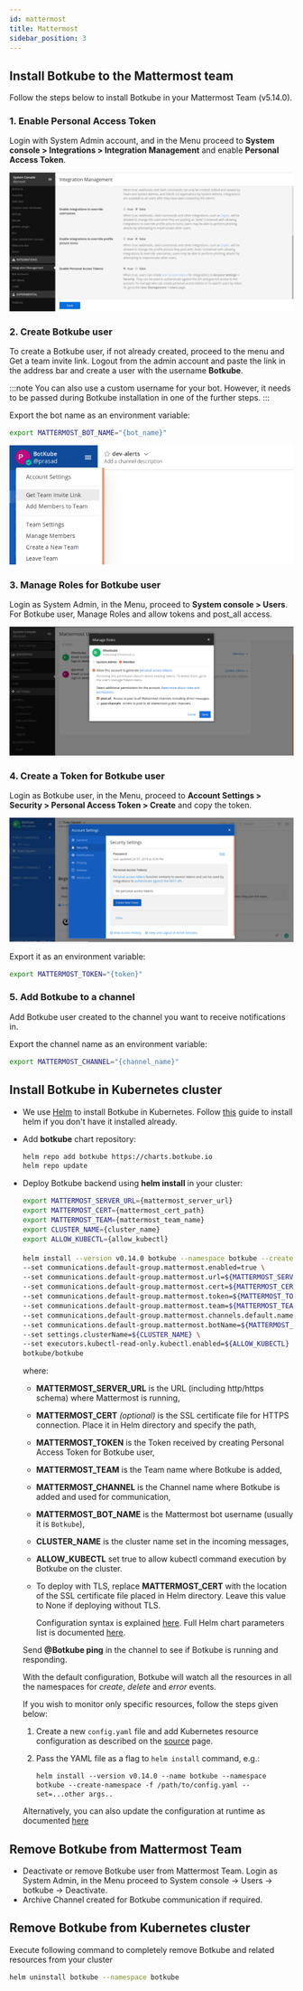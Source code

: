 ```yaml
---
id: mattermost
title: Mattermost
sidebar_position: 3
---
```


## Install Botkube to the Mattermost team

Follow the steps below to install Botkube in your Mattermost Team (v5.14.0).

### 1. Enable Personal Access Token

Login with System Admin account, and in the Menu proceed to **System console > Integrations > Integration Management** and enable **Personal Access Token**.

![mm_token_access](assets/mm_token_access.png)

### 2. Create Botkube user

To create a Botkube user, if not already created, proceed to the menu and Get a team invite link. Logout from the admin account and paste the link in the address bar and create a user with the username **Botkube**.

:::note
You can also use a custom username for your bot. However, it needs to be passed during Botkube installation in one of the further steps.
:::

Export the bot name as an environment variable:

```bash
export MATTERMOST_BOT_NAME="{bot_name}"
```

![mm_botkube_user](assets/mm_botkube_user.png)

### 3. Manage Roles for Botkube user

Login as System Admin, in the Menu, proceed to **System console > Users**. For Botkube user, Manage Roles and allow tokens and post_all access.

![mm_botkube_roles](assets/mm_botkube_roles.png)

### 4. Create a Token for Botkube user

Login as Botkube user, in the Menu, proceed to **Account Settings > Security > Personal Access Token > Create** and copy the token.

![mm_botkube_token](assets/mm_botkube_token.png)

Export it as an environment variable:

```bash
export MATTERMOST_TOKEN="{token}"
```

### 5. Add Botkube to a channel

Add Botkube user created to the channel you want to receive notifications in.

Export the channel name as an environment variable:

```bash
export MATTERMOST_CHANNEL="{channel_name}"
```

## Install Botkube in Kubernetes cluster

- We use [Helm](https://helm.sh/) to install Botkube in Kubernetes. Follow [this](https://docs.helm.sh/using_helm/#installing-helm) guide to install helm if you don't have it installed already.
- Add **botkube** chart repository:

  ```bash
  helm repo add botkube https://charts.botkube.io
  helm repo update
  ```

- Deploy Botkube backend using **helm install** in your cluster:

  ```bash
  export MATTERMOST_SERVER_URL={mattermost_server_url}
  export MATTERMOST_CERT={mattermost_cert_path}
  export MATTERMOST_TEAM={mattermost_team_name}
  export CLUSTER_NAME={cluster_name}
  export ALLOW_KUBECTL={allow_kubectl}

  helm install --version v0.14.0 botkube --namespace botkube --create-namespace \
  --set communications.default-group.mattermost.enabled=true \
  --set communications.default-group.mattermost.url=${MATTERMOST_SERVER_URL} \
  --set communications.default-group.mattermost.cert=${MATTERMOST_CERT} \
  --set communications.default-group.mattermost.token=${MATTERMOST_TOKEN} \
  --set communications.default-group.mattermost.team=${MATTERMOST_TEAM} \
  --set communications.default-group.mattermost.channels.default.name=${MATTERMOST_CHANNEL} \
  --set communications.default-group.mattermost.botName=${MATTERMOST_BOT_NAME} \
  --set settings.clusterName=${CLUSTER_NAME} \
  --set executors.kubectl-read-only.kubectl.enabled=${ALLOW_KUBECTL} \
  botkube/botkube
  ```

  where:

  - **MATTERMOST_SERVER_URL** is the URL (including http/https schema) where Mattermost is running,
  - **MATTERMOST_CERT** _(optional)_ is the SSL certificate file for HTTPS connection. Place it in Helm directory and specify the path,
  - **MATTERMOST_TOKEN** is the Token received by creating Personal Access Token for Botkube user,
  - **MATTERMOST_TEAM** is the Team name where Botkube is added,
  - **MATTERMOST_CHANNEL** is the Channel name where Botkube is added and used for communication,
  - **MATTERMOST_BOT_NAME** is the Mattermost bot username (usually it is `Botkube`),
  - **CLUSTER_NAME** is the cluster name set in the incoming messages,
  - **ALLOW_KUBECTL** set true to allow kubectl command execution by Botkube on the cluster.

  - To deploy with TLS, replace **MATTERMOST_CERT** with the location of the SSL certificate file placed in Helm directory. Leave this value to None if deploying without TLS.

    Configuration syntax is explained [here](../../configuration).
    Full Helm chart parameters list is documented [here](../../configuration/helm-chart-parameters).

  Send **@Botkube ping** in the channel to see if Botkube is running and responding.

  With the default configuration, Botkube will watch all the resources in all the namespaces for _create_, _delete_ and _error_ events.

  If you wish to monitor only specific resources, follow the steps given below:

  1. Create a new `config.yaml` file and add Kubernetes resource configuration as described on the [source](../../configuration/source) page.
  2. Pass the YAML file as a flag to `helm install` command, e.g.:

     ```
     helm install --version v0.14.0 --name botkube --namespace botkube --create-namespace -f /path/to/config.yaml --set=...other args..
     ```

  Alternatively, you can also update the configuration at runtime as documented [here](../../configuration/#updating-the-configuration-at-runtime)

## Remove Botkube from Mattermost Team

- Deactivate or remove Botkube user from Mattermost Team. Login as System Admin, in the Menu proceed to System console -> Users -> botkube -> Deactivate.
- Archive Channel created for Botkube communication if required.

## Remove Botkube from Kubernetes cluster

Execute following command to completely remove Botkube and related resources from your cluster

```bash
helm uninstall botkube --namespace botkube
```
